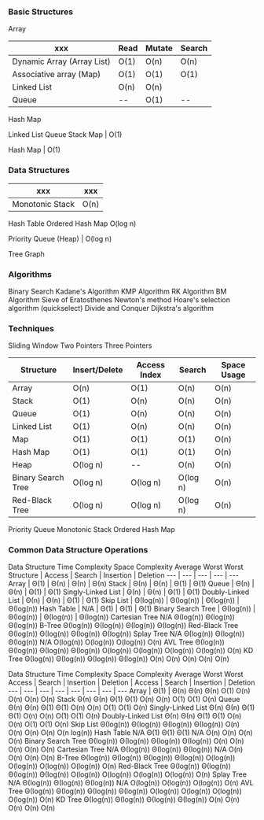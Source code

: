 ### Basic Structures

Array

xxx | Read | Mutate | Search
--- | --- | --- | ---
Dynamic Array (Array List)| O(1) | O(n) | O(n)
Associative array (Map) | O(1) | O(1) | O(1)
Linked List | O(n) | O(n)
Queue | -- | O(1) | --

Hash Map

Linked List
Queue
Stack
Map | O(1)


Hash Map | O(1)


### Data Structures
xxx | xxx
--- | ---
Monotonic Stack | O(n)

Hash Table
Ordered Hash Map O(log n)

Priority Queue (Heap) | O(log n)

Tree
Graph

### Algorithms
Binary Search
Kadane's Algorithm
KMP Algorithm
RK Algorithm
BM Algorithm
Sieve of Eratosthenes
Newton's method
Hoare's selection algorithm (quickselect)
Divide and Conquer
Dijkstra's algorithm

### Techniques
Sliding Window
Two Pointers
Three Pointers


Structure   | Insert/Delete | Access Index | Search | Space Usage
---         | ---      | ---    | ---    | ---
Array       | O(n)     | O(1)   | O(n)   | O(n)
Stack	    | O(1)     | O(n)   | O(n)   | O(n)
Queue       | O(1)     | O(n)   | O(n)   | O(n)
Linked List | O(1)     | O(n)   | O(n)   | O(n)
Map         | O(1)     | O(1)   | O(1)   | O(n)
Hash Map    | O(1)     | O(1)   | O(1)   | O(n)
Heap        | O(log n) | --     | O(n)   | O(n)
Binary Search Tree | O(log n) | O(log n) | O(log n) | O(n)
Red-Black Tree | O(log n) | O(log n) | O(log n) | O(n)


Priority Queue
Monotonic Stack
Ordered Hash Map



### Common Data Structure Operations
Data Structure	Time Complexity	Space Complexity
Average	Worst	Worst
Structure | Access | Search | Insertion | Deletion
---       | ---    | ---    | ---       | ---
Array     | Θ(1)   | Θ(n)   | Θ(n)      | Θ(n)
Stack     | Θ(n)   | Θ(n)   | Θ(1)      | Θ(1)
Queue | Θ(n) | Θ(n) | Θ(1) | Θ(1)
Singly-Linked List | Θ(n) | Θ(n) | Θ(1) | Θ(1)
Doubly-Linked List | Θ(n) | Θ(n) | Θ(1) | Θ(1)
Skip List | Θ(log(n)) | Θ(log(n)) | Θ(log(n)) | Θ(log(n))
Hash Table | N/A | Θ(1) | Θ(1) | Θ(1)
Binary Search Tree | Θ(log(n)) | Θ(log(n)) | Θ(log(n)) | Θ(log(n))
Cartesian Tree	N/A	Θ(log(n))	Θ(log(n))	Θ(log(n))
B-Tree	Θ(log(n))	Θ(log(n))	Θ(log(n))	Θ(log(n))
Red-Black Tree	Θ(log(n))	Θ(log(n))	Θ(log(n))	Θ(log(n))
Splay Tree	N/A	Θ(log(n))	Θ(log(n))	Θ(log(n))	N/A	O(log(n))	O(log(n))	O(log(n))	O(n)
AVL Tree	Θ(log(n))	Θ(log(n))	Θ(log(n))	Θ(log(n))	O(log(n))	O(log(n))	O(log(n))	O(log(n))	O(n)
KD Tree	Θ(log(n))	Θ(log(n))	Θ(log(n))	Θ(log(n))	O(n)	O(n)	O(n)	O(n)	O(n)


Data Structure	Time Complexity	Space Complexity
Average	Worst	Worst
Access | Search | Insertion | Deletion | Access | Search | Insertion | Deletion
---    | ---    | ---       | ---      | ---    | ---    | ---       | ---
Array	| Θ(1)	| Θ(n)	Θ(n)	Θ(n)	O(1)	O(n)	O(n)	O(n)	O(n)
Stack	Θ(n)	Θ(n)	Θ(1)	Θ(1)	O(n)	O(n)	O(1)	O(1)	O(n)
Queue	Θ(n)	Θ(n)	Θ(1)	Θ(1)	O(n)	O(n)	O(1)	O(1)	O(n)
Singly-Linked List	Θ(n)	Θ(n)	Θ(1)	Θ(1)	O(n)	O(n)	O(1)	O(1)	O(n)
Doubly-Linked List	Θ(n)	Θ(n)	Θ(1)	Θ(1)	O(n)	O(n)	O(1)	O(1)	O(n)
Skip List	Θ(log(n))	Θ(log(n))	Θ(log(n))	Θ(log(n))	O(n)	O(n)	O(n)	O(n)	O(n log(n))
Hash Table	N/A	Θ(1)	Θ(1)	Θ(1)	N/A	O(n)	O(n)	O(n)	O(n)
Binary Search Tree	Θ(log(n))	Θ(log(n))	Θ(log(n))	Θ(log(n))	O(n)	O(n)	O(n)	O(n)	O(n)
Cartesian Tree	N/A	Θ(log(n))	Θ(log(n))	Θ(log(n))	N/A	O(n)	O(n)	O(n)	O(n)
B-Tree	Θ(log(n))	Θ(log(n))	Θ(log(n))	Θ(log(n))	O(log(n))	O(log(n))	O(log(n))	O(log(n))	O(n)
Red-Black Tree	Θ(log(n))	Θ(log(n))	Θ(log(n))	Θ(log(n))	O(log(n))	O(log(n))	O(log(n))	O(log(n))	O(n)
Splay Tree	N/A	Θ(log(n))	Θ(log(n))	Θ(log(n))	N/A	O(log(n))	O(log(n))	O(log(n))	O(n)
AVL Tree	Θ(log(n))	Θ(log(n))	Θ(log(n))	Θ(log(n))	O(log(n))	O(log(n))	O(log(n))	O(log(n))	O(n)
KD Tree	Θ(log(n))	Θ(log(n))	Θ(log(n))	Θ(log(n))	O(n)	O(n)	O(n)	O(n)	O(n)